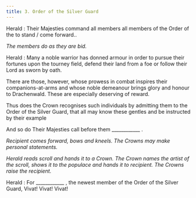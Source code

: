 ```yaml
---
title: 3. Order of the Silver Guard
---
```


Herald
: Their Majesties command all members all members of the Order of the to stand / come forward..

_The members do as they are bid._

Herald
: Many a noble warrior has donned armour in order to pursue their fortunes upon the tourney field, defend their land from a foe or follow their Lord as sworn by oath.

There are those, however, whose prowess in combat inspires their companions-at-arms and whose noble demeanour brings glory and honour to Drachenwald. These are especially deserving of reward.

Thus does the Crown recognises such individuals by admitting them to the Order of the Silver Guard, that all may know these gentles and be instructed by their example

And so do Their Majesties call before them ____________ .

_Recipient comes forward, bows and kneels. The Crowns may make personal statements._

_Herald reads scroll and hands it to a Crown. The Crown names the artist of the scroll, shows it to the populace and hands it to recipient. The Crowns raise the recipient._

Herald
: For ____________ , the newest member of the Order of the Silver Guard, Vivat! Vivat! Vivat!
